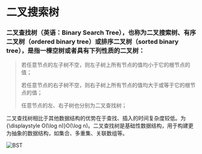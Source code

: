 # 二叉搜索树

### 二叉查找树（英语：Binary Search Tree），也称为二叉搜索树、有序二叉树（ordered binary tree）或排序二叉树（sorted binary tree），是指一棵空树或者具有下列性质的二叉树：
    
>若任意节点的左子树不空，则左子树上所有节点的值均小于它的根节点的值；
>
>若任意节点的右子树不空，则右子树上所有节点的值均大于或等于它的根节点的值；
>
>任意节点的左、右子树也分别为二叉查找树；

二叉查找树相比于其他数据结构的优势在于查找、插入的时间复杂度较低。为{\displaystyle O(\log n)}O(\log n)。二叉查找树是基础性数据结构，用于构建更为抽象的数据结构，如集合、多重集、关联数组等。 

![BST](https://zh.wikipedia.org/wiki/%E4%BA%8C%E5%85%83%E6%90%9C%E5%B0%8B%E6%A8%B9#/media/File:Binary_search_tree.svg)